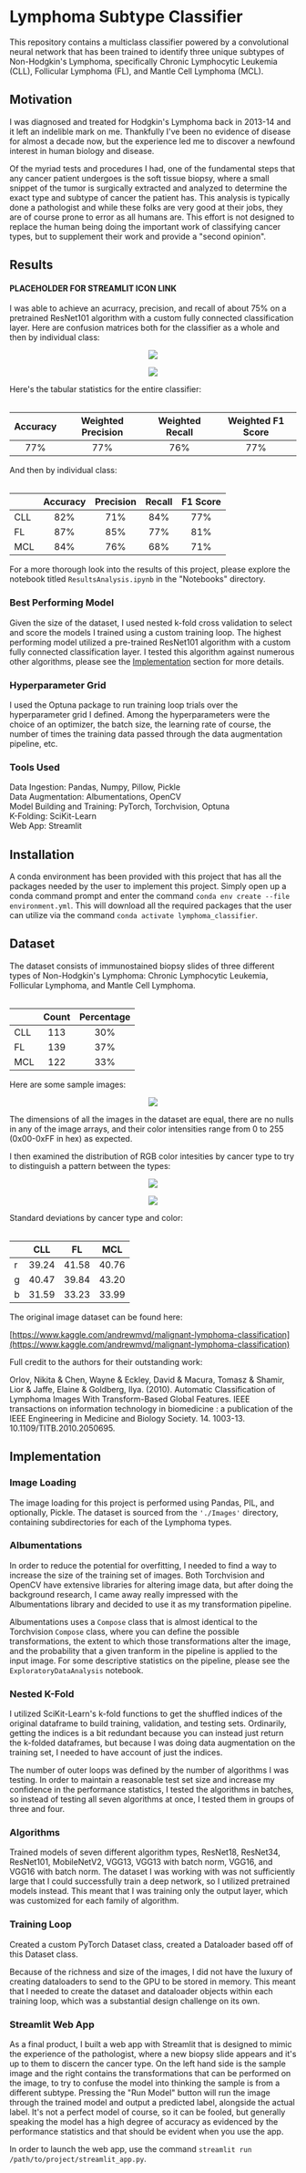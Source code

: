 # Lymphoma Subtype Classifier

This repository contains a multiclass classifier powered by a convolutional neural network that has been trained to 
identify three unique subtypes of Non-Hodgkin's Lymphoma, specifically Chronic Lymphocytic Leukemia (CLL), Follicular 
Lymphoma (FL), and Mantle Cell Lymphoma (MCL).

## Motivation

I was diagnosed and treated for Hodgkin's Lymphoma back in 2013-14 and it left an indelible mark on me.  Thankfully I've
been no evidence of disease for almost a decade now, but the experience led me to discover a newfound interest in human 
biology and disease.

Of the myriad tests and procedures I had, one of the fundamental steps that any cancer patient undergoes is the soft
tissue biopsy, where a small snippet of the tumor is surgically extracted and analyzed to determine the exact type and
subtype of cancer the patient has.  This analysis is typically done a pathologist and while these folks are very good at
their jobs, they are of course prone to error as all humans are.  This effort is not designed to replace the human being
doing the important work of classifying cancer types, but to supplement their work and provide a "second opinion".

## Results

#### PLACEHOLDER FOR STREAMLIT ICON LINK

I was able to achieve an acurracy, precision, and recall of about 75% on a pretrained ResNet101 algorithm with a custom 
fully connected classification layer.  Here are confusion matrices both for the classifier as a whole and then by
individual class:

<p align="center">
  <img src="Documents/README_Resources/conf_matrix_whole.png" />
</p>

<p align="center">
  <img src="Documents/README_Resources/conf_matrix_by_class.png" />
</p>

Here's the tabular statistics for the entire classifier:

<div align="center">
  <table>
  
|     Accuracy      |   Weighted Precision   |   Weighted Recall  |   Weighted F1 Score  |
|       :---:       |         :---:          |        :---:       |       :----:         |
|        77%        |          77%           |         76%        |         77%          |

  </table>
</div>
  
And then by individual class:

<div align="center">
  <table>

|      |  Accuracy |   Precision   |   Recall  |  F1 Score  |
| :--  |   :--:    |    :---:      |   :---:   |    :---:   |
| CLL  |    82%    |      71%      |    84%    |     77%    |
| FL   |    87%    |      85%      |    77%    |     81%    |
| MCL  |    84%    |      76%      |    68%    |     71%    |

  </table>
</div>

For a more thorough look into the results of this project, please explore the notebook titled `ResultsAnalysis.ipynb` 
in the "Notebooks" directory.

### Best Performing Model

Given the size of the dataset, I used nested k-fold cross validation to select and score the models I trained using a
custom training loop.  The highest performing model utilized a pre-trained ResNet101 algorithm with a custom fully
connected classification layer.  I tested this algorithm against numerous other algorithms, please see the 
[Implementation](#Implementation) section for more details.

### Hyperparameter Grid

I used the Optuna package to run training loop trials over the hyperparameter grid I defined.  Among the hyperparameters
were the choice of an optimizer, the batch size, the learning rate of course, the number of times the training data
passed through the data augmentation pipeline, etc.


### Tools Used
Data Ingestion: Pandas, Numpy, Pillow, Pickle \
Data Augmentation: Albumentations, OpenCV \
Model Building and Training: PyTorch, Torchvision, Optuna \
K-Folding: SciKit-Learn \
Web App: Streamlit


## Installation

A conda environment has been provided with this project that has all the packages needed by the user to implement this
project.  Simply open up a conda command prompt and enter the command `conda env create --file environment.yml`.  This 
will download all the required packages that the user can utilize via the command `conda activate lymphoma_classifier`.

## Dataset

The dataset consists of immunostained biopsy slides of three different types of Non-Hodgkin's Lymphoma: Chronic
Lymphocytic Leukemia, Follicular Lymphoma, and Mantle Cell Lymphoma.

<div align="center">
  <table>

|     |   Count   |   Percentage  |
| :-- |   :---:   |     :---:     |
| CLL |    113    |      30%      |
| FL  |    139    |      37%      |
| MCL |    122    |      33%      |

  </table>
</div>

Here are some sample images:

<p align="center">
  <img src="Documents/README_Resources/sample_images_by_type.png" />
</p>

The dimensions of all the images in the dataset are equal, there are no nulls in any of the image arrays, and their color
intensities range from 0 to 255 (0x00-0xFF in hex) as expected.

I then examined the distribution of RGB color intesities by cancer type to try to distinguish a pattern between the types:

<p align="center">
  <img src="Documents/README_Resources/color_hists_by_class.png" />
</p>

<p align="center">
  <img src="Documents/README_Resources/color_means_by_type.png" />
</p>


Standard deviations by cancer type and color:

<div align="center">
  <table>

|    |    CLL   |     FL     |   MCL     | 
| :- |   :---:  |    :---:   |   :---:   | 
| r  |   39.24  |    41.58   |   40.76   | 
| g  |   40.47  |    39.84   |   43.20   |
| b  |   31.59  |    33.23   |   33.99   | 

  </table>
</div>

The original image dataset can be found here: 

[https://www.kaggle.com/andrewmvd/malignant-lymphoma-classification](https://www.kaggle.com/andrewmvd/malignant-lymphoma-classification)

Full credit to the authors for their outstanding work:

Orlov, Nikita & Chen, Wayne & Eckley, David & Macura, Tomasz & Shamir, Lior & Jaffe, Elaine & Goldberg, Ilya. (2010).
Automatic Classification of Lymphoma Images With Transform-Based Global Features. IEEE transactions on information
technology in biomedicine : a publication of the IEEE Engineering in Medicine and Biology Society. 14. 1003-13.
10.1109/TITB.2010.2050695.


## Implementation

### Image Loading

The image loading for this project is performed using Pandas, PIL, and optionally, Pickle.  The dataset is sourced from
the `'./Images'` directory, containing subdirectories for each of the Lymphoma types.

### Albumentations

In order to reduce the potential for overfitting, I needed to find a way to increase the size of the training set of
images.  Both Torchvision and OpenCV have extensive libraries for altering image data, but after doing the background
research, I came away really impressed with the Albumentations library and decided to use it as my transformation
pipeline.

Albumentations uses a `Compose` class that is almost identical to the Torchvision `Compose` class, where you can define
the possible transformations, the extent to which those transformations alter the image, and the probability that a given
tranform in the pipeline is applied to the input image.  For some descriptive statistics on the pipeline, please see the
`ExploratoryDataAnalysis` notebook.

### Nested K-Fold

I utilized SciKit-Learn's k-fold functions to get the shuffled indices of the original dataframe to build training,
validation, and testing sets.  Ordinarily, getting the indices is a bit redundant because you can instead just return
the k-folded dataframes, but because I was doing data augmentation on the training set, I needed to have account of just
the indices.

The number of outer loops was defined by the number of algorithms I was testing.  In order to maintain a reasonable test
set size and increase my confidence in the performance statistics, I tested the algorithms in batches, so instead of 
testing all seven algorithms at once, I tested them in groups of three and four.

### Algorithms

Trained models of seven different algorithm types, ResNet18, ResNet34, ResNet101, MobileNetV2, VGG13, VGG13 with batch
norm, VGG16, and VGG16 with batch norm.  The dataset I was working with was not sufficiently large that I could
successfully train a deep network, so I utilized pretrained models instead.  This meant that I was training only the 
output layer, which was customized for each family of algorithm.

### Training Loop

Created a custom PyTorch Dataset class, created a Dataloader based off of this Dataset class.

Because of the richness and size of the images, I did not have the luxury of creating dataloaders to send to the GPU to
be stored in memory.  This meant that I needed to create the dataset and dataloader objects within each training loop,
which was a substantial design challenge on its own.

### Streamlit Web App

As a final product, I built a web app with Streamlit that is designed to mimic the experience of the pathologist, where
a new biopsy slide appears and it's up to them to discern the cancer type.  On the left hand side is the sample image
and the right contains the transformations that can be performed on the image, to try to confuse the model into thinking
the sample is from a different subtype.  Pressing the "Run Model" button will run the image through the trained model
and output a predicted label, alongside the actual label.  It's not a perfect model of course, so it can be fooled, but
generally speaking the model has a high degree of accuracy as evidenced by the performance statistics and that should be
evident when you use the app.

In order to launch the web app, use the command `streamlit run /path/to/project/streamlit_app.py`.
